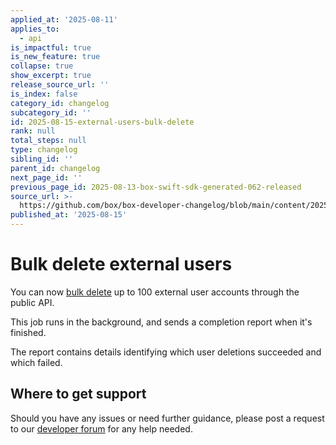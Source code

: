 ```yaml
---
applied_at: '2025-08-11'
applies_to:
  - api
is_impactful: true
is_new_feature: true
collapse: true
show_excerpt: true
release_source_url: ''
is_index: false
category_id: changelog
subcategory_id: ''
id: 2025-08-15-external-users-bulk-delete
rank: null
total_steps: null
type: changelog
sibling_id: ''
parent_id: changelog
next_page_id: ''
previous_page_id: 2025-08-13-box-swift-sdk-generated-062-released
source_url: >-
  https://github.com/box/box-developer-changelog/blob/main/content/2025/08-15-external-users-bulk-delete.md
published_at: '2025-08-15'
---
```

# Bulk delete external users

You can now [bulk delete][1] up to 100 external user accounts through the public API.

This job runs in the background, and sends a completion report when it's finished.

<!-- more -->

<!--alex ignore -->

The report contains details identifying which user deletions succeeded and which failed.
<!--alex enable -->

## Where to get support

Should you have any issues or need further guidance, please post a request to our [developer forum][2] for any help needed.

[1]: g://users/bulk-delete-external-users
[2]: https://community.box.com/